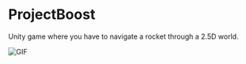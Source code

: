 # ProjectBoost
 Unity game where you have to navigate a rocket through a 2.5D world.

![GIF](GIF.gif)
